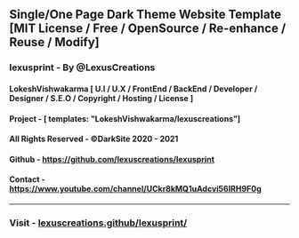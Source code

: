 ## Single/One Page Dark Theme Website Template [MIT License / Free / OpenSource / Re-enhance / Reuse / Modify]

### lexusprint - By @LexusCreations
#### LokeshVishwakarma [ U.I / U.X / FrontEnd / BackEnd / Developer / Designer / S.E.O / Copyright / Hosting / License ]
#### Project - [ templates: "LokeshVishwakarma/lexuscreations"]
#### All Rights Reserved - ©DarkSite 2020 - 2021
#### Github - https://github.com/lexuscreations/lexusprint
#### Contact - https://www.youtube.com/channel/UCkr8kMQ1uAdcvi56IRH9F0g
<hr/>

### Visit - [lexuscreations.github/lexusprint/](https://lexuscreations.github.io/lexusprint/)
